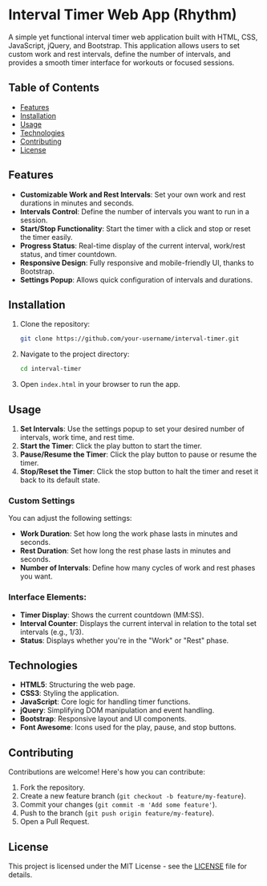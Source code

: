 # Interval Timer Web App (Rhythm)

A simple yet functional interval timer web application built with HTML, CSS, JavaScript, jQuery, and Bootstrap. This application allows users to set custom work and rest intervals, define the number of intervals, and provides a smooth timer interface for workouts or focused sessions.

## Table of Contents
- [Features](#features)
- [Installation](#installation)
- [Usage](#usage)
- [Technologies](#technologies)
- [Contributing](#contributing)
- [License](#license)

## Features
- **Customizable Work and Rest Intervals**: Set your own work and rest durations in minutes and seconds.
- **Intervals Control**: Define the number of intervals you want to run in a session.
- **Start/Stop Functionality**: Start the timer with a click and stop or reset the timer easily.
- **Progress Status**: Real-time display of the current interval, work/rest status, and timer countdown.
- **Responsive Design**: Fully responsive and mobile-friendly UI, thanks to Bootstrap.
- **Settings Popup**: Allows quick configuration of intervals and durations.

## Installation

1. Clone the repository:
    ```bash
    git clone https://github.com/your-username/interval-timer.git
    ```
2. Navigate to the project directory:
    ```bash
    cd interval-timer
    ```
3. Open `index.html` in your browser to run the app.

## Usage

1. **Set Intervals**: Use the settings popup to set your desired number of intervals, work time, and rest time.
2. **Start the Timer**: Click the play button to start the timer.
3. **Pause/Resume the Timer**: Click the play button to pause or resume the timer.
4. **Stop/Reset the Timer**: Click the stop button to halt the timer and reset it back to its default state.

### Custom Settings
You can adjust the following settings:
- **Work Duration**: Set how long the work phase lasts in minutes and seconds.
- **Rest Duration**: Set how long the rest phase lasts in minutes and seconds.
- **Number of Intervals**: Define how many cycles of work and rest phases you want.

### Interface Elements:
- **Timer Display**: Shows the current countdown (MM:SS).
- **Interval Counter**: Displays the current interval in relation to the total set intervals (e.g., 1/3).
- **Status**: Displays whether you're in the "Work" or "Rest" phase.

## Technologies
- **HTML5**: Structuring the web page.
- **CSS3**: Styling the application.
- **JavaScript**: Core logic for handling timer functions.
- **jQuery**: Simplifying DOM manipulation and event handling.
- **Bootstrap**: Responsive layout and UI components.
- **Font Awesome**: Icons used for the play, pause, and stop buttons.

## Contributing
Contributions are welcome! Here's how you can contribute:
1. Fork the repository.
2. Create a new feature branch (`git checkout -b feature/my-feature`).
3. Commit your changes (`git commit -m 'Add some feature'`).
4. Push to the branch (`git push origin feature/my-feature`).
5. Open a Pull Request.

## License
This project is licensed under the MIT License - see the [LICENSE](LICENSE) file for details.
